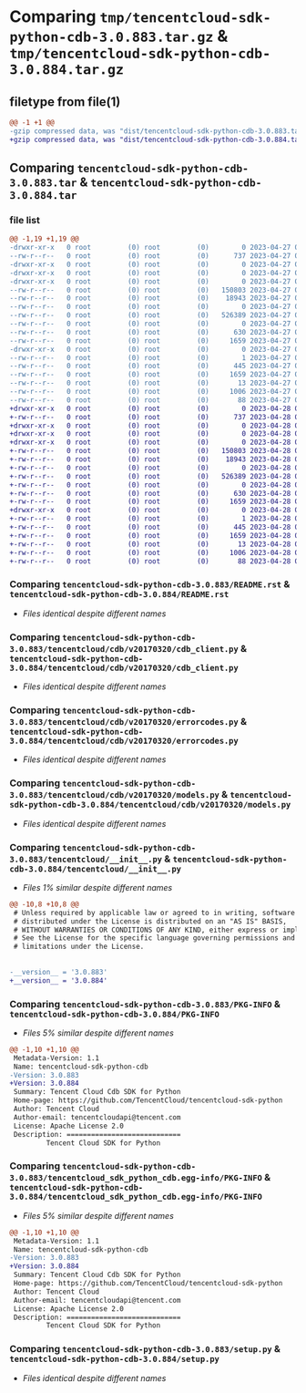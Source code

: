 # Comparing `tmp/tencentcloud-sdk-python-cdb-3.0.883.tar.gz` & `tmp/tencentcloud-sdk-python-cdb-3.0.884.tar.gz`

## filetype from file(1)

```diff
@@ -1 +1 @@
-gzip compressed data, was "dist/tencentcloud-sdk-python-cdb-3.0.883.tar", last modified: Thu Apr 27 00:20:06 2023, max compression
+gzip compressed data, was "dist/tencentcloud-sdk-python-cdb-3.0.884.tar", last modified: Fri Apr 28 02:07:30 2023, max compression
```

## Comparing `tencentcloud-sdk-python-cdb-3.0.883.tar` & `tencentcloud-sdk-python-cdb-3.0.884.tar`

### file list

```diff
@@ -1,19 +1,19 @@
-drwxr-xr-x   0 root         (0) root         (0)        0 2023-04-27 00:20:06.000000 tencentcloud-sdk-python-cdb-3.0.883/
--rw-r--r--   0 root         (0) root         (0)      737 2023-04-27 00:20:06.000000 tencentcloud-sdk-python-cdb-3.0.883/README.rst
-drwxr-xr-x   0 root         (0) root         (0)        0 2023-04-27 00:20:06.000000 tencentcloud-sdk-python-cdb-3.0.883/tencentcloud/
-drwxr-xr-x   0 root         (0) root         (0)        0 2023-04-27 00:20:06.000000 tencentcloud-sdk-python-cdb-3.0.883/tencentcloud/cdb/
-drwxr-xr-x   0 root         (0) root         (0)        0 2023-04-27 00:20:06.000000 tencentcloud-sdk-python-cdb-3.0.883/tencentcloud/cdb/v20170320/
--rw-r--r--   0 root         (0) root         (0)   150803 2023-04-27 00:20:06.000000 tencentcloud-sdk-python-cdb-3.0.883/tencentcloud/cdb/v20170320/cdb_client.py
--rw-r--r--   0 root         (0) root         (0)    18943 2023-04-27 00:20:06.000000 tencentcloud-sdk-python-cdb-3.0.883/tencentcloud/cdb/v20170320/errorcodes.py
--rw-r--r--   0 root         (0) root         (0)        0 2023-04-27 00:20:06.000000 tencentcloud-sdk-python-cdb-3.0.883/tencentcloud/cdb/v20170320/__init__.py
--rw-r--r--   0 root         (0) root         (0)   526389 2023-04-27 00:20:06.000000 tencentcloud-sdk-python-cdb-3.0.883/tencentcloud/cdb/v20170320/models.py
--rw-r--r--   0 root         (0) root         (0)        0 2023-04-27 00:20:06.000000 tencentcloud-sdk-python-cdb-3.0.883/tencentcloud/cdb/__init__.py
--rw-r--r--   0 root         (0) root         (0)      630 2023-04-27 00:20:06.000000 tencentcloud-sdk-python-cdb-3.0.883/tencentcloud/__init__.py
--rw-r--r--   0 root         (0) root         (0)     1659 2023-04-27 00:20:06.000000 tencentcloud-sdk-python-cdb-3.0.883/PKG-INFO
-drwxr-xr-x   0 root         (0) root         (0)        0 2023-04-27 00:20:06.000000 tencentcloud-sdk-python-cdb-3.0.883/tencentcloud_sdk_python_cdb.egg-info/
--rw-r--r--   0 root         (0) root         (0)        1 2023-04-27 00:20:06.000000 tencentcloud-sdk-python-cdb-3.0.883/tencentcloud_sdk_python_cdb.egg-info/dependency_links.txt
--rw-r--r--   0 root         (0) root         (0)      445 2023-04-27 00:20:06.000000 tencentcloud-sdk-python-cdb-3.0.883/tencentcloud_sdk_python_cdb.egg-info/SOURCES.txt
--rw-r--r--   0 root         (0) root         (0)     1659 2023-04-27 00:20:06.000000 tencentcloud-sdk-python-cdb-3.0.883/tencentcloud_sdk_python_cdb.egg-info/PKG-INFO
--rw-r--r--   0 root         (0) root         (0)       13 2023-04-27 00:20:06.000000 tencentcloud-sdk-python-cdb-3.0.883/tencentcloud_sdk_python_cdb.egg-info/top_level.txt
--rw-r--r--   0 root         (0) root         (0)     1006 2023-04-27 00:20:06.000000 tencentcloud-sdk-python-cdb-3.0.883/setup.py
--rw-r--r--   0 root         (0) root         (0)       88 2023-04-27 00:20:06.000000 tencentcloud-sdk-python-cdb-3.0.883/setup.cfg
+drwxr-xr-x   0 root         (0) root         (0)        0 2023-04-28 02:07:30.000000 tencentcloud-sdk-python-cdb-3.0.884/
+-rw-r--r--   0 root         (0) root         (0)      737 2023-04-28 02:07:30.000000 tencentcloud-sdk-python-cdb-3.0.884/README.rst
+drwxr-xr-x   0 root         (0) root         (0)        0 2023-04-28 02:07:30.000000 tencentcloud-sdk-python-cdb-3.0.884/tencentcloud/
+drwxr-xr-x   0 root         (0) root         (0)        0 2023-04-28 02:07:30.000000 tencentcloud-sdk-python-cdb-3.0.884/tencentcloud/cdb/
+drwxr-xr-x   0 root         (0) root         (0)        0 2023-04-28 02:07:30.000000 tencentcloud-sdk-python-cdb-3.0.884/tencentcloud/cdb/v20170320/
+-rw-r--r--   0 root         (0) root         (0)   150803 2023-04-28 02:07:30.000000 tencentcloud-sdk-python-cdb-3.0.884/tencentcloud/cdb/v20170320/cdb_client.py
+-rw-r--r--   0 root         (0) root         (0)    18943 2023-04-28 02:07:30.000000 tencentcloud-sdk-python-cdb-3.0.884/tencentcloud/cdb/v20170320/errorcodes.py
+-rw-r--r--   0 root         (0) root         (0)        0 2023-04-28 02:07:30.000000 tencentcloud-sdk-python-cdb-3.0.884/tencentcloud/cdb/v20170320/__init__.py
+-rw-r--r--   0 root         (0) root         (0)   526389 2023-04-28 02:07:30.000000 tencentcloud-sdk-python-cdb-3.0.884/tencentcloud/cdb/v20170320/models.py
+-rw-r--r--   0 root         (0) root         (0)        0 2023-04-28 02:07:30.000000 tencentcloud-sdk-python-cdb-3.0.884/tencentcloud/cdb/__init__.py
+-rw-r--r--   0 root         (0) root         (0)      630 2023-04-28 02:07:30.000000 tencentcloud-sdk-python-cdb-3.0.884/tencentcloud/__init__.py
+-rw-r--r--   0 root         (0) root         (0)     1659 2023-04-28 02:07:30.000000 tencentcloud-sdk-python-cdb-3.0.884/PKG-INFO
+drwxr-xr-x   0 root         (0) root         (0)        0 2023-04-28 02:07:30.000000 tencentcloud-sdk-python-cdb-3.0.884/tencentcloud_sdk_python_cdb.egg-info/
+-rw-r--r--   0 root         (0) root         (0)        1 2023-04-28 02:07:30.000000 tencentcloud-sdk-python-cdb-3.0.884/tencentcloud_sdk_python_cdb.egg-info/dependency_links.txt
+-rw-r--r--   0 root         (0) root         (0)      445 2023-04-28 02:07:30.000000 tencentcloud-sdk-python-cdb-3.0.884/tencentcloud_sdk_python_cdb.egg-info/SOURCES.txt
+-rw-r--r--   0 root         (0) root         (0)     1659 2023-04-28 02:07:30.000000 tencentcloud-sdk-python-cdb-3.0.884/tencentcloud_sdk_python_cdb.egg-info/PKG-INFO
+-rw-r--r--   0 root         (0) root         (0)       13 2023-04-28 02:07:30.000000 tencentcloud-sdk-python-cdb-3.0.884/tencentcloud_sdk_python_cdb.egg-info/top_level.txt
+-rw-r--r--   0 root         (0) root         (0)     1006 2023-04-28 02:07:30.000000 tencentcloud-sdk-python-cdb-3.0.884/setup.py
+-rw-r--r--   0 root         (0) root         (0)       88 2023-04-28 02:07:30.000000 tencentcloud-sdk-python-cdb-3.0.884/setup.cfg
```

### Comparing `tencentcloud-sdk-python-cdb-3.0.883/README.rst` & `tencentcloud-sdk-python-cdb-3.0.884/README.rst`

 * *Files identical despite different names*

### Comparing `tencentcloud-sdk-python-cdb-3.0.883/tencentcloud/cdb/v20170320/cdb_client.py` & `tencentcloud-sdk-python-cdb-3.0.884/tencentcloud/cdb/v20170320/cdb_client.py`

 * *Files identical despite different names*

### Comparing `tencentcloud-sdk-python-cdb-3.0.883/tencentcloud/cdb/v20170320/errorcodes.py` & `tencentcloud-sdk-python-cdb-3.0.884/tencentcloud/cdb/v20170320/errorcodes.py`

 * *Files identical despite different names*

### Comparing `tencentcloud-sdk-python-cdb-3.0.883/tencentcloud/cdb/v20170320/models.py` & `tencentcloud-sdk-python-cdb-3.0.884/tencentcloud/cdb/v20170320/models.py`

 * *Files identical despite different names*

### Comparing `tencentcloud-sdk-python-cdb-3.0.883/tencentcloud/__init__.py` & `tencentcloud-sdk-python-cdb-3.0.884/tencentcloud/__init__.py`

 * *Files 1% similar despite different names*

```diff
@@ -10,8 +10,8 @@
 # Unless required by applicable law or agreed to in writing, software
 # distributed under the License is distributed on an "AS IS" BASIS,
 # WITHOUT WARRANTIES OR CONDITIONS OF ANY KIND, either express or implied.
 # See the License for the specific language governing permissions and
 # limitations under the License.
 
 
-__version__ = '3.0.883'
+__version__ = '3.0.884'
```

### Comparing `tencentcloud-sdk-python-cdb-3.0.883/PKG-INFO` & `tencentcloud-sdk-python-cdb-3.0.884/PKG-INFO`

 * *Files 5% similar despite different names*

```diff
@@ -1,10 +1,10 @@
 Metadata-Version: 1.1
 Name: tencentcloud-sdk-python-cdb
-Version: 3.0.883
+Version: 3.0.884
 Summary: Tencent Cloud Cdb SDK for Python
 Home-page: https://github.com/TencentCloud/tencentcloud-sdk-python
 Author: Tencent Cloud
 Author-email: tencentcloudapi@tencent.com
 License: Apache License 2.0
 Description: ============================
         Tencent Cloud SDK for Python
```

### Comparing `tencentcloud-sdk-python-cdb-3.0.883/tencentcloud_sdk_python_cdb.egg-info/PKG-INFO` & `tencentcloud-sdk-python-cdb-3.0.884/tencentcloud_sdk_python_cdb.egg-info/PKG-INFO`

 * *Files 5% similar despite different names*

```diff
@@ -1,10 +1,10 @@
 Metadata-Version: 1.1
 Name: tencentcloud-sdk-python-cdb
-Version: 3.0.883
+Version: 3.0.884
 Summary: Tencent Cloud Cdb SDK for Python
 Home-page: https://github.com/TencentCloud/tencentcloud-sdk-python
 Author: Tencent Cloud
 Author-email: tencentcloudapi@tencent.com
 License: Apache License 2.0
 Description: ============================
         Tencent Cloud SDK for Python
```

### Comparing `tencentcloud-sdk-python-cdb-3.0.883/setup.py` & `tencentcloud-sdk-python-cdb-3.0.884/setup.py`

 * *Files identical despite different names*

